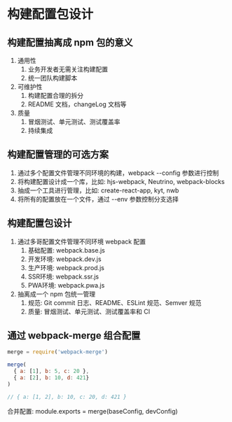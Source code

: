 # 构建配置包设计

## 构建配置抽离成 npm 包的意义

1. 通用性
    1. 业务开发者无需关注构建配置
    1. 统一团队构建脚本
1. 可维护性
    1. 构建配置合理的拆分
    1. README 文档，changeLog 文档等
1. 质量
    1. 冒烟测试、单元测试、测试覆盖率
    1. 持续集成

## 构建配置管理的可选方案

1. 通过多个配置文件管理不同环境的构建，webpack --config 参数进行控制
1. 将构建配置设计成一个库，比如: hjs-webpack, Neutrino, webpack-blocks
1. 抽成一个工具进行管理，比如: create-react-app, kyt, nwb
1. 将所有的配置放在一个文件，通过 --env 参数控制分支选择

## 构建配置包设计

1. 通过多哥配置文件管理不同环境 webpack 配置
    1. 基础配置: webpack.base.js
    1. 开发环境: webpack.dev.js
    1. 生产环境: webpack.prod.js
    1. SSR环境: webpack.ssr.js
    1. PWA环境: webpack.pwa.js
1. 抽离成一个 npm 包统一管理
    1. 规范: Git commit 日志、README、ESLint 规范、Semver 规范
    1. 质量: 冒烟测试、单元测试、测试覆盖率和 CI

## 通过 webpack-merge 组合配置

```javascript
merge = require('webpack-merge')

merge(
  { a: [1], b: 5, c: 20 },
  { a: [2], b: 10, d: 421}
)

// { a: [1, 2], b: 10, c: 20, d: 421 }
```

合并配置: module.exports = merge(baseConfig, devConfig)
